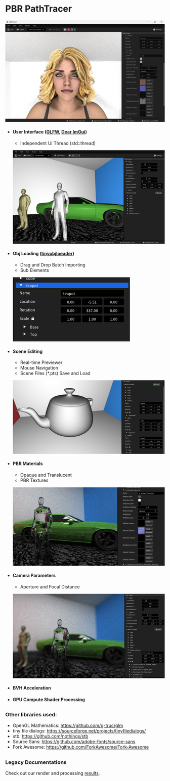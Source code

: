# PBR PathTracer

![Thumb](https://github.com/JCSaltFish/PBRPathTracer/blob/master/doc/thumb.png)
* #### User Interface ([GLFW](https://github.com/glfw/glfw), [Dear ImGui](https://github.com/ocornut/imgui))
  * Independent UI Thread (std::thread)

  ![GUI](https://github.com/JCSaltFish/PBRPathTracer/blob/master/doc/gui.png)

* #### Obj Loading ([tinyobjloeader](https://github.com/tinyobjloader/tinyobjloader))
  * Drag and Drop Batch Importing
  * Sub Elements

  ![Obj](https://github.com/JCSaltFish/PBRPathTracer/blob/master/doc/obj.png)

* #### Scene Editing
  * Real-time Previewer
  * Mouse Navigation
  * Scene Files (*.pts) Save and Load

  ![Scene](https://github.com/JCSaltFish/PBRPathTracer/blob/master/doc/scene.png)

* #### PBR Materials
  * Opaque and Translucent
  * PBR Textures

  ![PBR](https://github.com/JCSaltFish/PBRPathTracer/blob/master/doc/pbr.png)

* #### Camera Parameters
  * Aperture and Focal Distance

  ![DOF](https://github.com/JCSaltFish/PBRPathTracer/blob/master/doc/dof.png)

* #### BVH Acceleration
* #### GPU Compute Shader Processing

##
### Other libraries used:
* OpenGL Mathematics: https://github.com/g-truc/glm
* tiny file dialogs: https://sourceforge.net/projects/tinyfiledialogs/
* stb: https://github.com/nothings/stb
* Source Sans: https://github.com/adobe-fonts/source-sans
* Fork Awesome: https://github.com/ForkAwesome/Fork-Awesome
##
### Legacy Documentations
Check out our render and processing [results](https://github.com/JCSaltFish/PBRPathTracer/blob/master/doc/Results.pdf).
